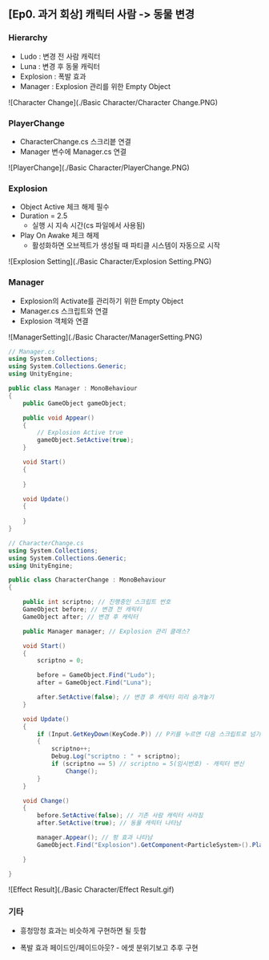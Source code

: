 ## [Ep0. 과거 회상] 캐릭터 사람 -> 동물 변경



### Hierarchy

* Ludo : 변경 전 사람 캐릭터
* Luna : 변경 후 동물 캐릭터
* Explosion : 폭발 효과
* Manager : Explosion 관리를 위한 Empty Object

![Character Change](./Basic Character/Character Change.PNG)



### PlayerChange

* CharacterChange.cs 스크리븥 연결
* Manager 변수에 Manager.cs 연결

![PlayerChange](./Basic Character/PlayerChange.PNG)



### Explosion

* Object Active 체크 해제 필수
* Duration = 2.5
  *  실행 시 지속 시간(cs 파일에서 사용됨)
* Play On Awake  체크 해제
  * 활성화하면 오브젝트가 생성될 때 파티클 시스템이 자동으로 시작

![Explosion Setting](./Basic Character/Explosion Setting.PNG)



### Manager

* Explosion의 Activate를 관리하기 위한 Empty Object
* Manager.cs 스크립트와 연결
* Explosion 객체와 연결

![ManagerSetting](./Basic Character/ManagerSetting.PNG)



```c#
// Manager.cs
using System.Collections;
using System.Collections.Generic;
using UnityEngine;

public class Manager : MonoBehaviour
{
    public GameObject gameObject;

    public void Appear()
    {
        // Explosion Active true
        gameObject.SetActive(true);
    }

    void Start()
    {
        
    }

    void Update()
    {
        
    }
}

```

```c#
// CharacterChange.cs
using System.Collections;
using System.Collections.Generic;
using UnityEngine;

public class CharacterChange : MonoBehaviour
{

    public int scriptno; // 진행중인 스크립트 번호
    GameObject before; // 변경 전 캐릭터
    GameObject after; // 변경 후 캐릭터

    public Manager manager; // Explosion 관리 클래스?

    void Start()
    {
        scriptno = 0;

        before = GameObject.Find("Ludo");
        after = GameObject.Find("Luna");

        after.SetActive(false); // 변경 후 캐릭터 미리 숨겨놓기
    }

    void Update()
    {
        if (Input.GetKeyDown(KeyCode.P)) // P키를 누르면 다음 스크립트로 넘기기
        {
            scriptno++;
            Debug.Log("scriptno : " + scriptno);
            if (scriptno == 5) // scriptno = 5(임시번호) - 캐릭터 변신
                Change();
        }
    }

    void Change()
    {
        before.SetActive(false); // 기존 사람 캐릭터 사라짐
        after.SetActive(true); // 동물 캐릭터 나타남

        manager.Appear(); // 펑 효과 나타남
        GameObject.Find("Explosion").GetComponent<ParticleSystem>().Play(); // 효과 플레이

    }

}

```

![Effect Result](./Basic Character/Effect Result.gif)



### 기타

* 흥청망청 효과는 비슷하게 구현하면 될 듯함

* 폭발 효과 페이드인/페이드아웃? - 에셋 분위기보고 추후 구현

  